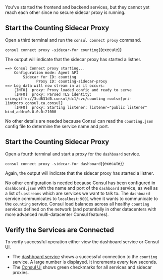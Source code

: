 You've started the frontend and backend services, but they cannot yet reach each other since no secure sidecar proxy is running. 

## Start the Counting Sidecar Proxy

Open a third terminal and run the `consul connect proxy` command.

`consul connect proxy -sidecar-for counting`{{execute}}

The output will indicate that the sidecar proxy has started a listner.

```plaintext
==> Consul Connect proxy starting...
    Configuration mode: Agent API
        Sidecar for ID: counting
              Proxy ID: counting-sidecar-proxy
==> Log data will now stream in as it occurs:
    [INFO]  proxy: Proxy loaded config and ready to serve
    [INFO]  proxy: Parsed TLS identity: uri=spiffe://3cd631d0.consul/dc1/svc/counting roots=[pri-1imtnoro.consul.ca.consul]
    [INFO]  proxy: Starting listener: listener="public listener" bind_addr=0.0.0.0:21000
```

No other details are needed because Consul can read the `counting.json` config file to determine the service name and port.

## Start the Counting Sidecar Proxy

Open a fourth terminal and start a proxy for the `dashboard` service.

`consul connect proxy -sidecar-for dashboard`{{execute}}

Again, the output will indicate that the sidecar proxy has started a listner.

No other configuration is needed because Consul has been configured in `dashboard.json` with the name and port of the `dashboard` service, as well as a list of `upstreams` which are services we want to talk to. The `dashboard` service communicates to `localhost:9001` when it wants to communicate to the `counting` service. Consul load balances across all healthy `counting` services defined on the network (and potentially in other datacenters with more advanced multi-datacenter Consul features).

## Verify the Services are Connected

To verify successful operation either view the dashboard service or Consul UI.

- The [dashboard service](https://[[HOST_SUBDOMAIN]]-9002-[[KATACODA_HOST]].environments.katacoda.com/) shows a successful connection to the `counting` service. A large number is displayed. It increments every few seconds.
- The [Consul UI](https://[[HOST_SUBDOMAIN]]-8500-[[KATACODA_HOST]].environments.katacoda.com/) shows green checkmarks for all services and sidecar proxies.

